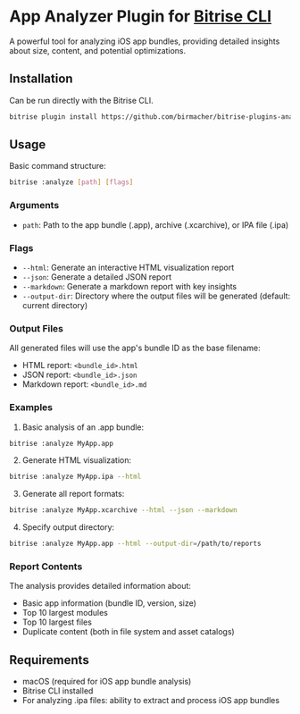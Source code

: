 # App Analyzer Plugin for [Bitrise CLI](https://github.com/bitrise-io/bitrise)

A powerful tool for analyzing iOS app bundles, providing detailed insights about size, content, and potential optimizations.

## Installation

Can be run directly with the Bitrise CLI.

```bash
bitrise plugin install https://github.com/birmacher/bitrise-plugins-analyze.git
```

## Usage

Basic command structure:
```bash
bitrise :analyze [path] [flags]
```

### Arguments

- `path`: Path to the app bundle (.app), archive (.xcarchive), or IPA file (.ipa)

### Flags

- `--html`: Generate an interactive HTML visualization report
- `--json`: Generate a detailed JSON report
- `--markdown`: Generate a markdown report with key insights
- `--output-dir`: Directory where the output files will be generated (default: current directory)

### Output Files

All generated files will use the app's bundle ID as the base filename:
- HTML report: `<bundle_id>.html`
- JSON report: `<bundle_id>.json`
- Markdown report: `<bundle_id>.md`

### Examples

1. Basic analysis of an .app bundle:
```bash
bitrise :analyze MyApp.app
```

2. Generate HTML visualization:
```bash
bitrise :analyze MyApp.ipa --html
```

3. Generate all report formats:
```bash
bitrise :analyze MyApp.xcarchive --html --json --markdown
```

4. Specify output directory:
```bash
bitrise :analyze MyApp.app --html --output-dir=/path/to/reports
```

### Report Contents

The analysis provides detailed information about:
- Basic app information (bundle ID, version, size)
- Top 10 largest modules
- Top 10 largest files
- Duplicate content (both in file system and asset catalogs)

## Requirements

- macOS (required for iOS app bundle analysis)
- Bitrise CLI installed
- For analyzing .ipa files: ability to extract and process iOS app bundles